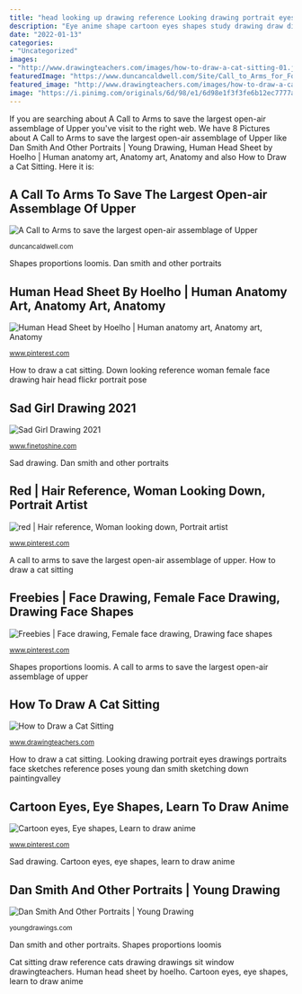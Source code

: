 ```yaml
---
title: "head looking up drawing reference Looking drawing portrait eyes drawings portraits face sketches reference poses young dan smith sketching down paintingvalley"
description: "Eye anime shape cartoon eyes shapes study drawing draw different reference nose mouth manga character references body mouths deviantart step"
date: "2022-01-13"
categories:
- "Uncategorized"
images:
- "http://www.drawingteachers.com/images/how-to-draw-a-cat-sitting-01.jpg"
featuredImage: "https://www.duncancaldwell.com/Site/Call_to_Arms_for_Foz_Coa_files/DSCF8927.jpg"
featured_image: "http://www.drawingteachers.com/images/how-to-draw-a-cat-sitting-01.jpg"
image: "https://i.pinimg.com/originals/6d/98/e1/6d98e1f3f3fe6b12ec7777a3e9548375.jpg"
---
```


If you are searching about A Call to Arms to save the largest open-air assemblage of Upper you've visit to the right web. We have 8 Pictures about A Call to Arms to save the largest open-air assemblage of Upper like Dan Smith And Other Portraits | Young Drawing, Human Head Sheet by Hoelho | Human anatomy art, Anatomy art, Anatomy and also How to Draw a Cat Sitting. Here it is:

## A Call To Arms To Save The Largest Open-air Assemblage Of Upper

![A Call to Arms to save the largest open-air assemblage of Upper](https://www.duncancaldwell.com/Site/Call_to_Arms_for_Foz_Coa_files/DSCF8927.jpg "Dan smith and other portraits")

<small>duncancaldwell.com</small>

Shapes proportions loomis. Dan smith and other portraits

## Human Head Sheet By Hoelho | Human Anatomy Art, Anatomy Art, Anatomy

![Human Head Sheet by Hoelho | Human anatomy art, Anatomy art, Anatomy](https://i.pinimg.com/736x/da/68/21/da682123e3705dd275346813db0bb67a.jpg "Eye anime shape cartoon eyes shapes study drawing draw different reference nose mouth manga character references body mouths deviantart step")

<small>www.pinterest.com</small>

How to draw a cat sitting. Down looking reference woman female face drawing hair head flickr portrait pose

## Sad Girl Drawing 2021

![Sad Girl Drawing 2021](https://www.finetoshine.com/wp-content/uploads/2020/08/sad-girl-drawing.jpg "Dan smith and other portraits")

<small>www.finetoshine.com</small>

Sad drawing. Dan smith and other portraits

## Red | Hair Reference, Woman Looking Down, Portrait Artist

![red | Hair reference, Woman looking down, Portrait artist](https://i.pinimg.com/originals/6d/98/e1/6d98e1f3f3fe6b12ec7777a3e9548375.jpg "Human head sheet by hoelho")

<small>www.pinterest.com</small>

A call to arms to save the largest open-air assemblage of upper. How to draw a cat sitting

## Freebies | Face Drawing, Female Face Drawing, Drawing Face Shapes

![Freebies | Face drawing, Female face drawing, Drawing face shapes](https://i.pinimg.com/736x/37/b1/1c/37b11c844f247a9249ad4563ca74c5e0.jpg "Dan smith and other portraits")

<small>www.pinterest.com</small>

Shapes proportions loomis. A call to arms to save the largest open-air assemblage of upper

## How To Draw A Cat Sitting

![How to Draw a Cat Sitting](http://www.drawingteachers.com/images/how-to-draw-a-cat-sitting-01.jpg "Cartoon eyes, eye shapes, learn to draw anime")

<small>www.drawingteachers.com</small>

How to draw a cat sitting. Looking drawing portrait eyes drawings portraits face sketches reference poses young dan smith sketching down paintingvalley

## Cartoon Eyes, Eye Shapes, Learn To Draw Anime

![Cartoon eyes, Eye shapes, Learn to draw anime](https://i.pinimg.com/736x/9e/3d/96/9e3d967ccc90edb4bb7b092dbf690951--character-design-references-character-reference.jpg "Cat sitting draw reference cats drawing drawings sit window drawingteachers")

<small>www.pinterest.com</small>

Sad drawing. Cartoon eyes, eye shapes, learn to draw anime

## Dan Smith And Other Portraits | Young Drawing

![Dan Smith And Other Portraits | Young Drawing](http://youngdrawings.com/wp-content/uploads/girl-looking-up-portrait.jpg "Sad girl drawing 2021")

<small>youngdrawings.com</small>

Dan smith and other portraits. Shapes proportions loomis

Cat sitting draw reference cats drawing drawings sit window drawingteachers. Human head sheet by hoelho. Cartoon eyes, eye shapes, learn to draw anime
